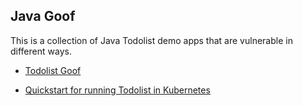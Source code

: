 ## Java Goof

This is a collection of Java Todolist demo apps that are vulnerable in different ways.

* [Todolist Goof](todolist-goof/README.md)

* [Quickstart for running Todolist in Kubernetes](README-K8S.md)
